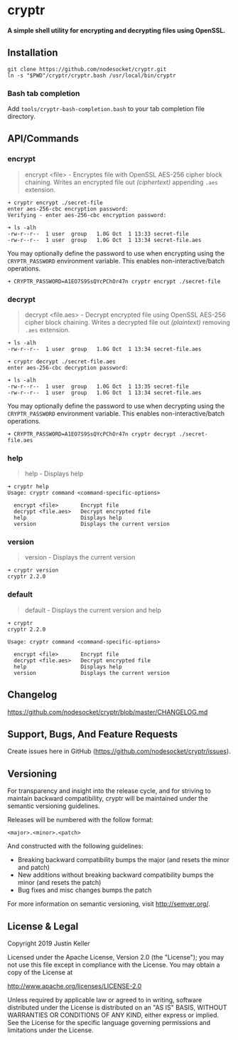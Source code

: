 # cryptr

#### A simple shell utility for encrypting and decrypting files using OpenSSL.

## Installation

```
git clone https://github.com/nodesocket/cryptr.git
ln -s "$PWD"/cryptr/cryptr.bash /usr/local/bin/cryptr
```

### Bash tab completion

Add `tools/cryptr-bash-completion.bash` to your tab completion file directory.

## API/Commands

### encrypt

> encrypt \<file\> - Encryptes file with OpenSSL AES-256 cipher block chaining. Writes an encrypted file out *(ciphertext)* appending `.aes` extension.

```
➜ cryptr encrypt ./secret-file
enter aes-256-cbc encryption password:
Verifying - enter aes-256-cbc encryption password:
```

```
➜ ls -alh
-rw-r--r--  1 user  group   1.0G Oct  1 13:33 secret-file
-rw-r--r--  1 user  group   1.0G Oct  1 13:34 secret-file.aes
```

You may optionally define the password to use when encrypting using the `CRYPTR_PASSWORD` environment variable. This enables non-interactive/batch operations.

```
➜ CRYPTR_PASSWORD=A1EO7S9SsQYcPChOr47n cryptr encrypt ./secret-file
```

### decrypt

> decrypt \<file.aes\> - Decrypt encrypted file using OpenSSL AES-256 cipher block chaining. Writes a decrypted file out *(plaintext)* removing `.aes` extension.

```
➜ ls -alh
-rw-r--r--  1 user  group   1.0G Oct  1 13:34 secret-file.aes
```

```
➜ cryptr decrypt ./secret-file.aes
enter aes-256-cbc decryption password:
```

```
➜ ls -alh
-rw-r--r--  1 user  group   1.0G Oct  1 13:35 secret-file
-rw-r--r--  1 user  group   1.0G Oct  1 13:34 secret-file.aes
```

You may optionally define the password to use when decrypting using the `CRYPTR_PASSWORD` environment variable. This enables non-interactive/batch operations.

```
➜ CRYPTR_PASSWORD=A1EO7S9SsQYcPChOr47n cryptr decrypt ./secret-file.aes
```

### help

> help - Displays help

```
➜ cryptr help
Usage: cryptr command <command-specific-options>

  encrypt <file>       Encrypt file
  decrypt <file.aes>   Decrypt encrypted file
  help                 Displays help
  version              Displays the current version

```

### version

> version - Displays the current version

```
➜ cryptr version
cryptr 2.2.0
```

### default

> default - Displays the current version and help

```
➜ cryptr
cryptr 2.2.0

Usage: cryptr command <command-specific-options>

  encrypt <file>       Encrypt file
  decrypt <file.aes>   Decrypt encrypted file
  help                 Displays help
  version              Displays the current version

```

## Changelog

https://github.com/nodesocket/cryptr/blob/master/CHANGELOG.md

## Support, Bugs, And Feature Requests

Create issues here in GitHub (https://github.com/nodesocket/cryptr/issues).

## Versioning

For transparency and insight into the release cycle, and for striving to maintain backward compatibility, cryptr will be maintained under the semantic versioning guidelines.

Releases will be numbered with the follow format:

`<major>.<minor>.<patch>`

And constructed with the following guidelines:

+ Breaking backward compatibility bumps the major (and resets the minor and patch)
+ New additions without breaking backward compatibility bumps the minor (and resets the patch)
+ Bug fixes and misc changes bumps the patch

For more information on semantic versioning, visit http://semver.org/.

## License & Legal

Copyright 2019 Justin Keller

Licensed under the Apache License, Version 2.0 (the "License");
you may not use this file except in compliance with the License.
You may obtain a copy of the License at

http://www.apache.org/licenses/LICENSE-2.0

Unless required by applicable law or agreed to in writing, software
distributed under the License is distributed on an "AS IS" BASIS,
WITHOUT WARRANTIES OR CONDITIONS OF ANY KIND, either express or implied.
See the License for the specific language governing permissions and
limitations under the License.
